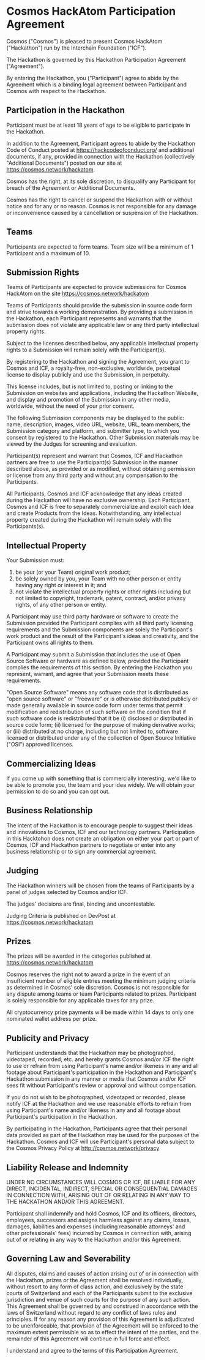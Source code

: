 # Cosmos HackAtom Participation Agreement

Cosmos ("Cosmos") is pleased to present Cosmos HackAtom ("Hackathon") run by the Interchain Foundation ("ICF").

The Hackathon is governed by this Hackathon Participation Agreement ("Agreement").

By entering the Hackathon, you ("Participant") agree to abide by the Agreement which is a binding legal agreement between Participant and Cosmos with respect to the Hackathon.

## Participation in the Hackathon

Participant must be at least 18 years of age to be eligible to participate in the Hackathon.

In addition to the Agreement, Participant agrees to abide by the Hackathon Code of Conduct posted at https://hackcodeofconduct.org/ and additional documents, if any, provided in connection with the Hackathon (collectively "Additional Documents") posted on our site at https://cosmos.network/hackatom.

Cosmos has the right, at its sole discretion, to disqualify any Participant for breach of the Agreement or Additional Documents.

Cosmos has the right to cancel or suspend the Hackathon with or without notice and for any or no reason. Cosmos is not responsible for any damage or inconvenience caused by a cancellation or suspension of the Hackathon.

## Teams

Participants are expected to form teams. Team size will be a minimum of 1 Participant and a maximum of 10.

## Submission Rights

Teams of Participants are expected to provide submissions for Cosmos HackAtom on the site https://cosmos.network/hackatom

Teams of Participants should provide the submission in source code form and strive towards a working demonstration. By providing a submission in the Hackathon, each Participant represents and warrants that the submission does not violate any applicable law or any third party intellectual property rights.

Subject to the licenses described below, any applicable intellectual property rights to a Submission will remain solely with the Participant(s).

By registering to the Hackathon and signing the Agreement, you grant to Cosmos and ICF, a royalty-free, non-exclusive, worldwide, perpetual license to display publicly and use the Submission, in perpetuity.

This license includes, but is not limited to, posting or linking to the Submission on websites and applications, including the Hackathon Website, and display and promotion of the Submission in any other media, worldwide, without the need of your prior consent.

The following Submission components may be displayed to the public: name, description, images, video URL, website, URL, team members, the Submission category and platform, and submitter type, to which you consent by registered to the Hackathon. Other Submission materials may be viewed by the Judges for screening and evaluation.

Participant(s) represent and warrant that Cosmos, ICF and Hackathon partners are free to use the Participant(s) Submission in the manner described above, as provided or as modified, without obtaining permission or license from any third party and without any compensation to the Participants.

All Participants, Cosmos and ICF acknowledge that any ideas created during the Hackathon will have no exclusive ownership.  Each Participant, Cosmos and ICF is free to separately commercialize and exploit each Idea and create Products from the Ideas. Notwithstanding, any intellectual property created during the Hackathon will remain solely with the Participants(s).

## Intellectual Property

Your Submission must:

1. be your (or your Team) original work product;
2. be solely owned by you, your Team with no other person or entity having any right or interest in it; and
3. not violate the intellectual property rights or other rights including but not limited to copyright, trademark, patent, contract, and/or privacy rights, of any other person or entity.

A Participant may use third party hardware or software to create the Submission provided the Participant complies with all third party licensing requirements and the Submission components are solely the Participant's work product and the result of the Participant's ideas and creativity, and the Participant owns all rights to them.

A Participant may submit a Submission that includes the use of Open Source Software or hardware as defined below, provided the Participant complies the requirements of this section. By entering the Hackathon you represent, warrant, and agree that your Submission meets these requirements.

"Open Source Software" means any software code that is distributed as "open source software" or "freeware" or is otherwise distributed publicly or made generally available in source code form under terms that permit modification and redistribution of such software on the condition that if such software code is redistributed that it be (i) disclosed or distributed in source code form; (ii) licensed for the purpose of making derivative works; or (iii) distributed at no charge, including but not limited to, software licensed or distributed under any of the collection of Open Source Initiative ("OSI") approved licenses.

## Commercializing Ideas

If you come up with something that is commercially interesting, we'd like to be able to promote you, the team and your idea widely. We will obtain your permission to do so and you can opt out.

## Business Relationship

The intent of the Hackathon is to encourage people to suggest their ideas and innovations to Cosmos, ICF and our technology partners. Participation in this Hacktohon does not create an obligation on either your part or part of Cosmos, ICF and Hackathon partners to negotiate or enter into any business relationship or to sign any commercial agreement.

## Judging

The Hackathon winners will be chosen from the teams of Participants by a panel of judges selected by Cosmos and/or ICF.

The judges' decisions are final, binding and uncontestable.

Judging Criteria is published on DevPost at https://cosmos.network/hackatom

## Prizes

The prizes will be awarded in the categories published at https://cosmos.network/hackatom

Cosmos reserves the right not to award a prize in the event of an insufficient number of eligible entries meeting the minimum judging criteria as determined in Cosmos' sole discretion. Cosmos is not responsible for any dispute among teams or team Participants related to prizes. Participant is solely responsible for any applicable taxes for any prize.

All cryptocurrency prize payments will be made within 14 days to only one nominated wallet address per prize.

## Publicity and Privacy

Participant understands that the Hackathon may be photographed, videotaped, recorded, etc. and hereby grants Cosmos and/or ICF the right to use or refrain from using Participant's name and/or likeness in any and all footage about Participant's participation in the Hackathon and Participant's Hackathon submission in any manner or media that Cosmos and/or ICF sees fit without Participant's review or approval and without compensation.

If you do not wish to be photographed, videotaped or recorded, please notify ICF at the Hackathon and we use reasonable efforts to refrain from using Participant's name and/or likeness in any and all footage about Participant's participation in the Hackathon.

By participating in the Hackathon, Participants agree that their personal data provided as part of the Hackathon may be used for the purposes of the Hackathon. Cosmos and ICF will use Participant's personal data subject to the Cosmos Privacy Policy at http://cosmos.network/privacy

## Liability Release and Indemnity

UNDER NO CIRCUMSTANCES WILL COSMOS OR ICF, BE LIABLE FOR ANY DIRECT, INCIDENTAL, INDIRECT, SPECIAL OR CONSEQUENTIAL DAMAGES IN CONNECTION WITH, ARISING OUT OF OR RELATING IN ANY WAY TO THE HACKATHON AND/OR THIS AGREEMENT.

Participant shall indemnify and hold Cosmos, ICF and its officers, directors, employees, successors and assigns harmless against any claims, losses, damages, liabilities and expenses (including reasonable attorneys' and other professionals' fees) incurred by Cosmos in connection with, arising out of or relating in any way to the Hackathon and/or this Agreement.

## Governing Law and Severability

All disputes, claims and causes of action arising out of or in connection with the Hackathon, prizes or the Agreement shall be resolved individually, without resort to any form of class action, and exclusively by the state courts of Switzerland and each of the Participants submit to the exclusive jurisdiction and venue of such courts for the purpose of any such action. This Agreement shall be governed by and construed in accordance with the laws of Switzerland without regard to any conflict of laws rules and principles. If for any reason any provision of this Agreement is adjudicated to be unenforceable, that provision of the Agreement will be enforced to the maximum extent permissible so as to effect the intent of the parties, and the remainder of this Agreement will continue in full force and effect.

I understand and agree to the terms of this Participation Agreement.
